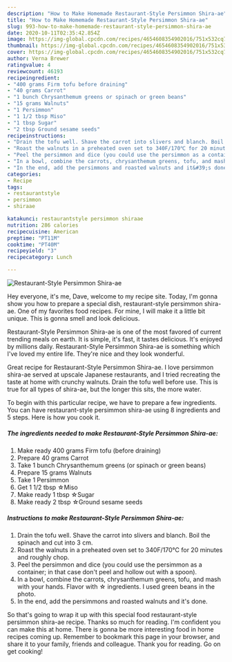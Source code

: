 ```yaml
---
description: "How to Make Homemade Restaurant-Style Persimmon Shira-ae"
title: "How to Make Homemade Restaurant-Style Persimmon Shira-ae"
slug: 993-how-to-make-homemade-restaurant-style-persimmon-shira-ae
date: 2020-10-11T02:35:42.854Z
image: https://img-global.cpcdn.com/recipes/4654608354902016/751x532cq70/restaurant-style-persimmon-shira-ae-recipe-main-photo.jpg
thumbnail: https://img-global.cpcdn.com/recipes/4654608354902016/751x532cq70/restaurant-style-persimmon-shira-ae-recipe-main-photo.jpg
cover: https://img-global.cpcdn.com/recipes/4654608354902016/751x532cq70/restaurant-style-persimmon-shira-ae-recipe-main-photo.jpg
author: Verna Brewer
ratingvalue: 4
reviewcount: 46193
recipeingredient:
- "400 grams Firm tofu before draining"
- "40 grams Carrot"
- "1 bunch Chrysanthemum greens or spinach or green beans"
- "15 grams Walnuts"
- "1 Persimmon"
- "1 1/2 tbsp Miso"
- "1 tbsp Sugar"
- "2 tbsp Ground sesame seeds"
recipeinstructions:
- "Drain the tofu well. Shave the carrot into slivers and blanch. Boil the spinach and cut into 3 cm."
- "Roast the walnuts in a preheated oven set to 340F/170℃ for 20 minutes and roughly chop."
- "Peel the persimmon and dice (you could use the persimmon as a container; in that case don&#39;t peel and hollow out with a spoon)."
- "In a bowl, combine the carrots, chrysanthemum greens, tofu, and mash with your hands. Flavor with ☆ ingredients. I used green beans in the photo."
- "In the end, add the persimmons and roasted walnuts and it&#39;s done."
categories:
- Recipe
tags:
- restaurantstyle
- persimmon
- shiraae

katakunci: restaurantstyle persimmon shiraae 
nutrition: 286 calories
recipecuisine: American
preptime: "PT11M"
cooktime: "PT40M"
recipeyield: "3"
recipecategory: Lunch

---
```



![Restaurant-Style Persimmon Shira-ae](https://img-global.cpcdn.com/recipes/4654608354902016/751x532cq70/restaurant-style-persimmon-shira-ae-recipe-main-photo.jpg)

Hey everyone, it's me, Dave, welcome to my recipe site. Today, I'm gonna show you how to prepare a special dish, restaurant-style persimmon shira-ae. One of my favorites food recipes. For mine, I will make it a little bit unique. This is gonna smell and look delicious.

Restaurant-Style Persimmon Shira-ae is one of the most favored of current trending meals on earth. It is simple, it's fast, it tastes delicious. It's enjoyed by millions daily. Restaurant-Style Persimmon Shira-ae is something which I've loved my entire life. They're nice and they look wonderful.

Great recipe for Restaurant-Style Persimmon Shira-ae. I love persimmon shira-ae served at upscale Japanese restaurants, and I tried recreating the taste at home with crunchy walnuts. Drain the tofu well before use. This is true for all types of shira-ae, but the longer this sits, the more water.


To begin with this particular recipe, we have to prepare a few ingredients. You can have restaurant-style persimmon shira-ae using 8 ingredients and 5 steps. Here is how you cook it.

<!--inarticleads1-->

##### The ingredients needed to make Restaurant-Style Persimmon Shira-ae:

1. Make ready 400 grams Firm tofu (before draining)
1. Prepare 40 grams Carrot
1. Take 1 bunch Chrysanthemum greens (or spinach or green beans)
1. Prepare 15 grams Walnuts
1. Take 1 Persimmon
1. Get 1 1/2 tbsp ☆Miso
1. Make ready 1 tbsp ☆Sugar
1. Make ready 2 tbsp ☆Ground sesame seeds




<!--inarticleads2-->

##### Instructions to make Restaurant-Style Persimmon Shira-ae:

1. Drain the tofu well. Shave the carrot into slivers and blanch. Boil the spinach and cut into 3 cm.
1. Roast the walnuts in a preheated oven set to 340F/170℃ for 20 minutes and roughly chop.
1. Peel the persimmon and dice (you could use the persimmon as a container; in that case don&#39;t peel and hollow out with a spoon).
1. In a bowl, combine the carrots, chrysanthemum greens, tofu, and mash with your hands. Flavor with ☆ ingredients. I used green beans in the photo.
1. In the end, add the persimmons and roasted walnuts and it&#39;s done.




So that's going to wrap it up with this special food restaurant-style persimmon shira-ae recipe. Thanks so much for reading. I'm confident you can make this at home. There is gonna be more interesting food in home recipes coming up. Remember to bookmark this page in your browser, and share it to your family, friends and colleague. Thank you for reading. Go on get cooking!
